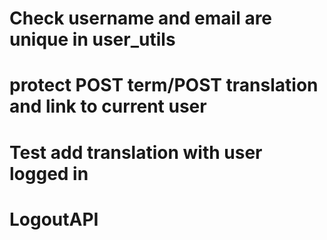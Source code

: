 # Check username and email are unique in user_utils
# protect POST term/POST translation and link to current user
# Test add translation with user logged in
# LogoutAPI
